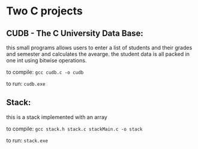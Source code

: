 # Two C projects

## CUDB - The C University Data Base:

this small programs allows users to enter a list of students and their grades and semester
and calculates the avearge. the student data is all packed in one int using bitwise operations.

to compile: `gcc cudb.c -o cudb`

to run: `cudb.exe`




## Stack:

this is a stack implemented with an array

to compile: `gcc stack.h stack.c stackMain.c -o stack`

to run: `stack.exe`
